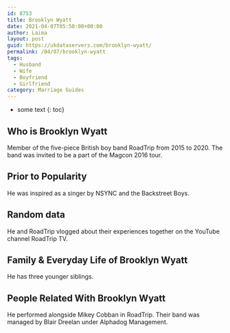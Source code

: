 ```yaml
---
id: 8753
title: Brooklyn Wyatt
date: 2021-04-07T05:50:08+00:00
author: Laima
layout: post
guid: https://ukdataservers.com/brooklyn-wyatt/
permalink: /04/07/brooklyn-wyatt
tags:
  - Husband
  - Wife
  - Boyfriend
  - Girlfriend
category: Marriage Guides
---
```


* some text
{: toc}


## Who is Brooklyn Wyatt
                  
                  
                  
Member of the five-piece British boy band RoadTrip from 2015 to 2020. The band was invited to be a part of the Magcon 2016 tour.  
                  
              
            
              
            
                
                
                
## Prior to Popularity
                  
                  
                  
He was inspired as a singer by NSYNC and the Backstreet Boys. 
                  
              
            
              
            
                
                
                
## Random data
                  
                  
                  
He and RoadTrip vlogged about their experiences together on the YouTube channel RoadTrip TV. 
                  
              
            
              
            
                
                
                
## Family & Everyday Life of Brooklyn Wyatt
                  
                  
                  
He has three younger siblings. 
                  
              
            
              
            
                
                
                
## People Related With Brooklyn Wyatt
                  
                  
                  
He performed alongside Mikey Cobban in RoadTrip. Their band was managed by Blair Dreelan under Alphadog Management. 
                  
              
            
              
            
                
              
            
              
              
            
            
              
            
          
          
          